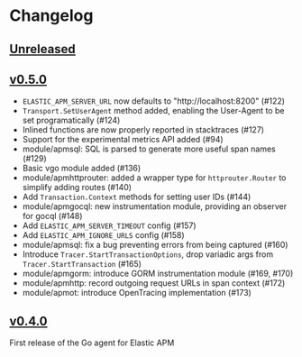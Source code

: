 # Changelog

## [Unreleased](https://github.com/elastic/apm-agent-go/compare/v0.5.0...master)

## [v0.5.0](https://github.com/elastic/apm-agent-go/releases/tag/v0.5.0)

 - `ELASTIC_APM_SERVER_URL` now defaults to "http://localhost:8200" (#122)
 - `Transport.SetUserAgent` method added, enabling the User-Agent to be set programatically (#124)
 - Inlined functions are now properly reported in stacktraces (#127)
 - Support for the experimental metrics API added (#94)
 - module/apmsql: SQL is parsed to generate more useful span names (#129)
 - Basic vgo module added (#136)
 - module/apmhttprouter: added a wrapper type for `httprouter.Router` to simplify adding routes (#140)
 - Add `Transaction.Context` methods for setting user IDs (#144)
 - module/apmgocql: new instrumentation module, providing an observer for gocql (#148)
 - Add `ELASTIC_APM_SERVER_TIMEOUT` config (#157)
 - Add `ELASTIC_APM_IGNORE_URLS` config (#158)
 - module/apmsql: fix a bug preventing errors from being captured (#160)
 - Introduce `Tracer.StartTransactionOptions`, drop variadic args from `Tracer.StartTransaction` (#165)
 - module/apmgorm: introduce GORM instrumentation module (#169, #170)
 - module/apmhttp: record outgoing request URLs in span context (#172)
 - module/apmot: introduce OpenTracing implementation (#173)

## [v0.4.0](https://github.com/elastic/apm-agent-go/releases/tag/v0.4.0)

First release of the Go agent for Elastic APM
